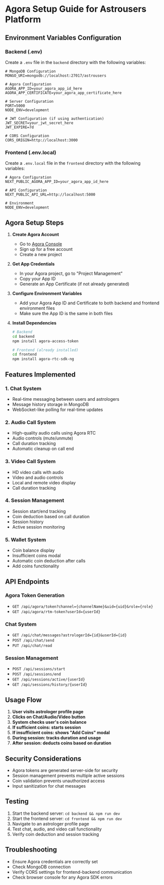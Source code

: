 # Agora Setup Guide for Astrousers Platform

## Environment Variables Configuration

### Backend (.env)
Create a `.env` file in the `backend` directory with the following variables:

```env
# MongoDB Configuration
MONGO_URI=mongodb://localhost:27017/astrousers

# Agora Configuration
AGORA_APP_ID=your_agora_app_id_here
AGORA_APP_CERTIFICATE=your_agora_app_certificate_here

# Server Configuration
PORT=5000
NODE_ENV=development

# JWT Configuration (if using authentication)
JWT_SECRET=your_jwt_secret_here
JWT_EXPIRE=7d

# CORS Configuration
CORS_ORIGIN=http://localhost:3000
```

### Frontend (.env.local)
Create a `.env.local` file in the `frontend` directory with the following variables:

```env
# Agora Configuration
NEXT_PUBLIC_AGORA_APP_ID=your_agora_app_id_here

# API Configuration
NEXT_PUBLIC_API_URL=http://localhost:5000

# Environment
NODE_ENV=development
```

## Agora Setup Steps

1. **Create Agora Account**
   - Go to [Agora Console](https://console.agora.io/)
   - Sign up for a free account
   - Create a new project

2. **Get App Credentials**
   - In your Agora project, go to "Project Management"
   - Copy your App ID
   - Generate an App Certificate (if not already generated)

3. **Configure Environment Variables**
   - Add your Agora App ID and Certificate to both backend and frontend environment files
   - Make sure the App ID is the same in both files

4. **Install Dependencies**
   ```bash
   # Backend
   cd backend
   npm install agora-access-token

   # Frontend (already installed)
   cd frontend
   npm install agora-rtc-sdk-ng
   ```

## Features Implemented

### 1. Chat System
- Real-time messaging between users and astrologers
- Message history storage in MongoDB
- WebSocket-like polling for real-time updates

### 2. Audio Call System
- High-quality audio calls using Agora RTC
- Audio controls (mute/unmute)
- Call duration tracking
- Automatic cleanup on call end

### 3. Video Call System
- HD video calls with audio
- Video and audio controls
- Local and remote video display
- Call duration tracking

### 4. Session Management
- Session start/end tracking
- Coin deduction based on call duration
- Session history
- Active session monitoring

### 5. Wallet System
- Coin balance display
- Insufficient coins modal
- Automatic coin deduction after calls
- Add coins functionality

## API Endpoints

### Agora Token Generation
- `GET /api/agora/token?channel={channelName}&uid={uid}&role={role}`
- `GET /api/agora/rtm-token?userId={userId}`

### Chat System
- `GET /api/chat/messages?astrologerId={id}&userId={id}`
- `POST /api/chat/send`
- `PUT /api/chat/read`

### Session Management
- `POST /api/sessions/start`
- `POST /api/sessions/end`
- `GET /api/sessions/active/{userId}`
- `GET /api/sessions/history/{userId}`

## Usage Flow

1. **User visits astrologer profile page**
2. **Clicks on Chat/Audio/Video button**
3. **System checks user's coin balance**
4. **If sufficient coins: starts session**
5. **If insufficient coins: shows "Add Coins" modal**
6. **During session: tracks duration and usage**
7. **After session: deducts coins based on duration**

## Security Considerations

- Agora tokens are generated server-side for security
- Session management prevents multiple active sessions
- Coin validation prevents unauthorized access
- Input sanitization for chat messages

## Testing

1. Start the backend server: `cd backend && npm run dev`
2. Start the frontend server: `cd frontend && npm run dev`
3. Navigate to an astrologer profile page
4. Test chat, audio, and video call functionality
5. Verify coin deduction and session tracking

## Troubleshooting

- Ensure Agora credentials are correctly set
- Check MongoDB connection
- Verify CORS settings for frontend-backend communication
- Check browser console for any Agora SDK errors
